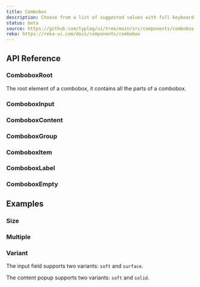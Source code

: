 ```yaml
---
title: Combobox
description: Choose from a list of suggested values with full keyboard support.
status: beta
source: https://github.com/typlog/ui/tree/main/src/components/combobox
reka: https://reka-ui.com/docs/components/combobox
---
```


<Example name="combobox/Overview.vue" variant="hide" />

## API Reference

### ComboboxRoot

The root element of a combobox, it contains all the parts of a combobox.

<PropsTable name="ComboboxRoot" />

### ComboboxInput

<PropsTable name="ComboboxInput" />

### ComboboxContent

<PropsTable name="ComboboxContent" />

### ComboboxGroup

<PropsTable name="ComboboxGroup" />

### ComboboxItem

<PropsTable name="ComboboxItem" />

### ComboboxLabel

<PropsTable name="ComboboxLabel" />

### ComboboxEmpty

<PropsTable name="ComboboxEmpty" />

## Examples

### Size

<Example name="combobox/Size.vue" variant="hide" />

### Multiple

<Example name="combobox/Multiple.vue" variant="hide" />

### Variant

The input field supports two variants: `soft` and `surface`.

<Example name="combobox/InputVariant.vue" />

The content popup supports two variants: `soft` and `solid`.

<Example name="combobox/ContentVariant.vue" />
